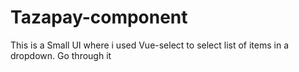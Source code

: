# Tazapay-component

This is a Small UI where i used Vue-select to select list of items in a dropdown. Go through it
